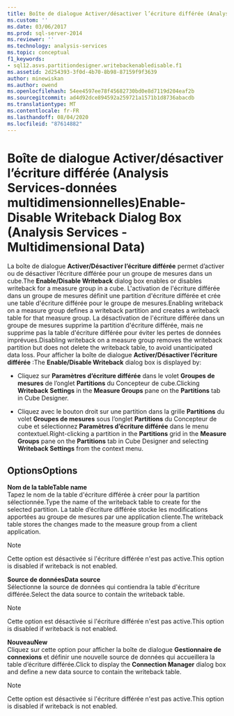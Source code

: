 ```yaml
---
title: Boîte de dialogue Activer/désactiver l’écriture différée (Analysis Services-données multidimensionnelles) | Microsoft Docs
ms.custom: ''
ms.date: 03/06/2017
ms.prod: sql-server-2014
ms.reviewer: ''
ms.technology: analysis-services
ms.topic: conceptual
f1_keywords:
- sql12.asvs.partitiondesigner.writebackenabledisable.f1
ms.assetid: 2d254393-3f0d-4b70-8b98-87159f9f3639
author: minewiskan
ms.author: owend
ms.openlocfilehash: 54ee4597ee78f45682730bd0e8d7119d204eaf2b
ms.sourcegitcommit: ad4d92dce894592a259721a1571b1d8736abacdb
ms.translationtype: MT
ms.contentlocale: fr-FR
ms.lasthandoff: 08/04/2020
ms.locfileid: "87614882"
---
```

# <a name="enable-disable-writeback-dialog-box-analysis-services---multidimensional-data"></a><span data-ttu-id="7d841-102">Boîte de dialogue Activer/désactiver l’écriture différée (Analysis Services-données multidimensionnelles)</span><span class="sxs-lookup"><span data-stu-id="7d841-102">Enable-Disable Writeback Dialog Box (Analysis Services - Multidimensional Data)</span></span>
  <span data-ttu-id="7d841-103">La boîte de dialogue **Activer/Désactiver l’écriture différée** permet d’activer ou de désactiver l’écriture différée pour un groupe de mesures dans un cube.</span><span class="sxs-lookup"><span data-stu-id="7d841-103">The **Enable/Disable Writeback** dialog box enables or disables writeback for a measure group in a cube.</span></span> <span data-ttu-id="7d841-104">L'activation de l'écriture différée dans un groupe de mesures définit une partition d'écriture différée et crée une table d'écriture différée pour le groupe de mesures.</span><span class="sxs-lookup"><span data-stu-id="7d841-104">Enabling writeback on a measure group defines a writeback partition and creates a writeback table for that measure group.</span></span> <span data-ttu-id="7d841-105">La désactivation de l'écriture différée dans un groupe de mesures supprime la partition d'écriture différée, mais ne supprime pas la table d'écriture différée pour éviter les pertes de données imprévues.</span><span class="sxs-lookup"><span data-stu-id="7d841-105">Disabling writeback on a measure group removes the writeback partition but does not delete the writeback table, to avoid unanticipated data loss.</span></span> <span data-ttu-id="7d841-106">Pour afficher la boîte de dialogue **Activer/Désactiver l’écriture différée** :</span><span class="sxs-lookup"><span data-stu-id="7d841-106">The **Enable/Disable Writeback** dialog box is displayed by:</span></span>  
  
-   <span data-ttu-id="7d841-107">Cliquez sur **Paramètres d’écriture différée** dans le volet **Groupes de mesures** de l’onglet **Partitions** du Concepteur de cube.</span><span class="sxs-lookup"><span data-stu-id="7d841-107">Clicking **Writeback Settings** in the **Measure Groups** pane on the **Partitions** tab in Cube Designer.</span></span>  
  
-   <span data-ttu-id="7d841-108">Cliquez avec le bouton droit sur une partition dans la grille **Partitions** du volet **Groupes de mesures** sous l’onglet **Partitions** du Concepteur de cube et sélectionnez **Paramètres d’écriture différée** dans le menu contextuel.</span><span class="sxs-lookup"><span data-stu-id="7d841-108">Right-clicking a partition in the **Partitions** grid in the **Measure Groups** pane on the **Partitions** tab in Cube Designer and selecting **Writeback Settings** from the context menu.</span></span>  
  
## <a name="options"></a><span data-ttu-id="7d841-109">Options</span><span class="sxs-lookup"><span data-stu-id="7d841-109">Options</span></span>  
 <span data-ttu-id="7d841-110">**Nom de la table**</span><span class="sxs-lookup"><span data-stu-id="7d841-110">**Table name**</span></span>  
 <span data-ttu-id="7d841-111">Tapez le nom de la table d'écriture différée à créer pour la partition sélectionnée.</span><span class="sxs-lookup"><span data-stu-id="7d841-111">Type the name of the writeback table to create for the selected partition.</span></span> <span data-ttu-id="7d841-112">La table d’écriture différée stocke les modifications apportées au groupe de mesures par une application cliente.</span><span class="sxs-lookup"><span data-stu-id="7d841-112">The writeback table stores the changes made to the measure group from a client application.</span></span>  
  
> [!NOTE]  
>  <span data-ttu-id="7d841-113">Cette option est désactivée si l'écriture différée n'est pas active.</span><span class="sxs-lookup"><span data-stu-id="7d841-113">This option is disabled if writeback is not enabled.</span></span>  
  
 <span data-ttu-id="7d841-114">**Source de données**</span><span class="sxs-lookup"><span data-stu-id="7d841-114">**Data source**</span></span>  
 <span data-ttu-id="7d841-115">Sélectionne la source de données qui contiendra la table d'écriture différée.</span><span class="sxs-lookup"><span data-stu-id="7d841-115">Select the data source to contain the writeback table.</span></span>  
  
> [!NOTE]  
>  <span data-ttu-id="7d841-116">Cette option est désactivée si l'écriture différée n'est pas active.</span><span class="sxs-lookup"><span data-stu-id="7d841-116">This option is disabled if writeback is not enabled.</span></span>  
  
 <span data-ttu-id="7d841-117">**Nouveau**</span><span class="sxs-lookup"><span data-stu-id="7d841-117">**New**</span></span>  
 <span data-ttu-id="7d841-118">Cliquez sur cette option pour afficher la boîte de dialogue **Gestionnaire de connexions** et définir une nouvelle source de données qui accueillera la table d’écriture différée.</span><span class="sxs-lookup"><span data-stu-id="7d841-118">Click to display the **Connection Manager** dialog box and define a new data source to contain the writeback table.</span></span>  
  
> [!NOTE]  
>  <span data-ttu-id="7d841-119">Cette option est désactivée si l'écriture différée n'est pas active.</span><span class="sxs-lookup"><span data-stu-id="7d841-119">This option is disabled if writeback is not enabled.</span></span>  
  
  
